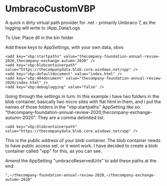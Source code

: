 # UmbracoCustomVBP
A quick n dirty virtual path provider for .net - primarily Umbraco 7, as the logging will write to /App_Data/Logs

To Use:
Place dll in the bin folder

Add these keys to AppSettings, with your own data, obvs

    <add key="vbp:startpaths" value="thecompany-foundation-annual-review-2020,thecompany-exchange-autumn-2020" />
    <add key="vbp:blobcontainerpath" value="https://thecompanydata.blob.core.windows.net/vpp" />
    <add key="vbp:defaultdocument" value="index.html" />
    <add key="vbp:404document" value="thecompany-foundation-annual-review-2020/index.html" />
    <add key="vbp:debuglogging" value="false" />

Going through the settings in turn:
    <add key="vbp:startpaths" value="thecompany-foundation-annual-review-2020,thecompany-exchange-autumn-2020" />
In this example i have two folders in the blob container, basically two micro sites with flat html in them, and i put the names of those folders in the "vbp:startpaths" AppSetting like so: "thecompany-foundation-annual-review-2020,thecompany-exchange-autumn-2020". They are a comma delimited list.

    <add key="vbp:blobcontainerpath" value="https://thecompanydata.blob.core.windows.net/vpp" />
This is the public address of your blob container. The blob container needs to have public access set, or it wont work. I have decided to create a blob container called "vpp" for this, as you can see. 






Amend the AppSetting "umbracoReservedUrls" to add these paths at the end:

    ",~/thecompany-foundation-annual-review-2020,~/thecompany-exchange-autumn-2020"
    
